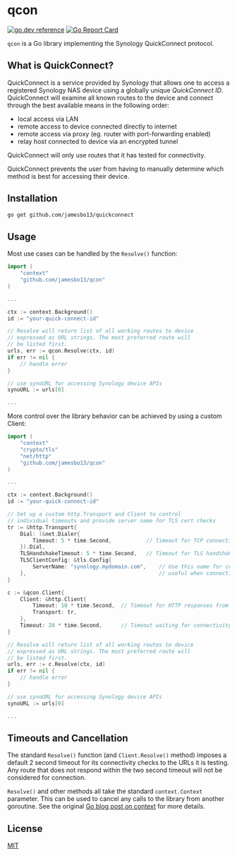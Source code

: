 # qcon #

[![go.dev reference](https://img.shields.io/badge/go.dev-reference-007d9c?logo=go&logoColor=white&style=flat-square)](https://pkg.go.dev/jbowen.dev/qcon)
[![Go Report Card](https://goreportcard.com/badge/github.com/jamesbo13/qcon)](https://goreportcard.com/report/github.com/jamesbo13/qcon)

`qcon` is a Go library implementing the Synology QuickConnect protocol.

## What is QuickConnect? ##

QuickConnect is a service provided by Synology that allows one to access a
registered Synology NAS device using a globally unique *QuickConnect ID*.
QuickConnect will examine all known routes to the device and connect through
the best available means in the following order:

- local access via LAN
- remote access to device connected directly to internet
- remote access via proxy (eg. router with port-forwarding enabled)
- relay host connected to device via an encrypted tunnel

QuickConnect will only use routes that it has tested for connectivity.

QuickConnect prevents the user from having to manually determine which
method is best for accessing their device.

## Installation ##

```bash
go get github.com/jamesbo13/quickconnect
```

## Usage ##

Most use cases can be handled by the `Resolve()` function:

```go
import (
    "context"
    "github.com/jamesbo13/qcon"
)

...

ctx := context.Background()
id := "your-quick-connect-id"

// Resolve will return list of all working routes to device
// expressed as URL strings. The most preferred route will
// be listed first.
urls, err := qcon.Resolve(ctx, id)
if err != nil {
    // handle error
}

// use synoURL for accessing Synology device APIs
synoURL := urls[0]

...
```

More control over the library behavior can be achieved
by using a custom Client:

```go
import (
    "context"
    "crypto/tls"
    "net/http"
    "github.com/jamesbo13/qcon"
)

...

ctx := context.Background()
id := "your-quick-connect-id"

// Set up a custom http.Transport and Client to control
// individual timeouts and provide server name for TLS cert checks
tr := &http.Transport{
    Dial: (&net.Dialer{
        Timeout: 5 * time.Second,           // Timeout for TCP connection
    }).Dial,
    TLSHandshakeTimeout: 5 * time.Second,   // Timeout for TLS handshake
    TLSClientConfig: &tls.Config{
        ServerName: "synology.mydomain.com",    // Use this name for certificate checks
    },                                          // useful when connecting to IP addresses rather than hostnames
}

c := &qcon.Client{
    Client: &http.Client{
        Timeout: 10 * time.Second,  // Timeout for HTTP responses from server
        Transport: tr,
    },
    Timeout: 20 * time.Second,      // Timeout waiting for connectivity checks
}

// Resolve will return list of all working routes to device
// expressed as URL strings. The most preferred route will
// be listed first.
urls, err := c.Resolve(ctx, id)
if err != nil {
    // handle error
}

// use synoURL for accessing Synology device APIs
synoURL := urls[0]

...
```

## Timeouts and Cancellation ##

The standard `Resolve()` function (and `Client.Resolve()` method) imposes a
default 2 second timeout for its connectivity checks to the URLs it is
testing. Any route that does not respond within the two second timeout will
not be considered for connection.

`Resolve()` and other methods all take the standard `context.Context` parameter.
This can be used to cancel any calls to the library from another goroutine.
See the original [Go blog post on context](https://blog.golang.org/context)
for more details.

## License ##

[MIT](https://choosealicense.com/licenses/mit/)

